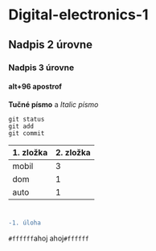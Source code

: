 # Digital-electronics-1
## Nadpis 2 úrovne
### Nadpis 3 úrovne
#### alt+96  apostrof
**Tučné písmo** a
*Italic písmo*
```
git status
git add
git commit
```


| 1. zložka  | 2. zložka | 
| ------------- | ------------- | 
| mobil  | 3  |
| dom | 1  |
| auto | 1  |
#
```diff
-1. úloha
```

`#ffffff`ahoj
ahoj`#ffffff`
